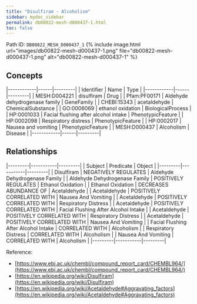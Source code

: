 ```yaml
---
title: "Disulfiram - Alcoholism"
sidebar: mydoc_sidebar
permalink: db00822-mesh-d000437-1.html
toc: false 
---
```



Path ID: `DB00822_MESH_D000437_1`
{% include image.html url="images/db00822-mesh-d000437-1.png" file="db00822-mesh-d000437-1.png" alt="db00822-mesh-d000437-1" %}

## Concepts

|------------|------|---------|
| Identifier | Name | Type    |
|------------|------|---------|
| MESH:D004221 | disulfiram | Drug |
| Pfam:PF00171 | Aldehyde dehydrogenase family | GeneFamily |
| CHEBI:15343 | acetaldehyde | ChemicalSubstance |
| GO:0006069 | ethanol oxidation | BiologicalProcess |
| HP:0001033 | Facial flushing after alcohol intake | PhenotypicFeature |
| HP:0002098 | Respiratory distress | PhenotypicFeature |
| HP:0002017 | Nausea and vomiting | PhenotypicFeature |
| MESH:D000437 | Alcoholism | Disease |
|------------|------|---------|

## Relationships

|---------|-----------|---------|
| Subject | Predicate | Object  |
|---------|-----------|---------|
| Disulfiram | NEGATIVELY REGULATES | Aldehyde Dehydrogenase Family |
| Aldehyde Dehydrogenase Family | POSITIVELY REGULATES | Ethanol Oxidation |
| Ethanol Oxidation | DECREASES ABUNDANCE OF | Acetaldehyde |
| Acetaldehyde | POSITIVELY CORRELATED WITH | Nausea And Vomiting |
| Acetaldehyde | POSITIVELY CORRELATED WITH | Respiratory Distress |
| Acetaldehyde | POSITIVELY CORRELATED WITH | Facial Flushing After Alcohol Intake |
| Acetaldehyde | POSITIVELY CORRELATED WITH | Respiratory Distress |
| Acetaldehyde | POSITIVELY CORRELATED WITH | Nausea And Vomiting |
| Facial Flushing After Alcohol Intake | CORRELATED WITH | Alcoholism |
| Respiratory Distress | CORRELATED WITH | Alcoholism |
| Nausea And Vomiting | CORRELATED WITH | Alcoholism |
|---------|-----------|---------|

Reference: 
  - [https://www.ebi.ac.uk/chembl/compound_report_card/CHEMBL964/](https://www.ebi.ac.uk/chembl/compound_report_card/CHEMBL964/)
  - [https://en.wikipedia.org/wiki/Disulfiram](https://en.wikipedia.org/wiki/Disulfiram)
  - [https://en.wikipedia.org/wiki/Acetaldehyde#Aggravating_factors](https://en.wikipedia.org/wiki/Acetaldehyde#Aggravating_factors)
